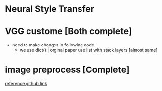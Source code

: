 # Neural Style Transfer

# VGG custome [Both complete]
- need to make changes in following code. 
    - we use dict() |  orginal paper use list with stack layers     [almost same]

# image preprocess [Complete]


[reference github link](https://github.com/gordicaleksa/pytorch-neural-style-transfer)